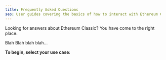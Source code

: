 ```yaml
---
title: Frequently Asked Questions
seo: User guides covering the basics of how to interact with Ethereum Classic, and development tutorials for decentralized application creators.
---
```


Looking for answers about Ethereum Classic? You have come to the right place.

Blah Blah blah blah...

**To begin, select your use case:**
